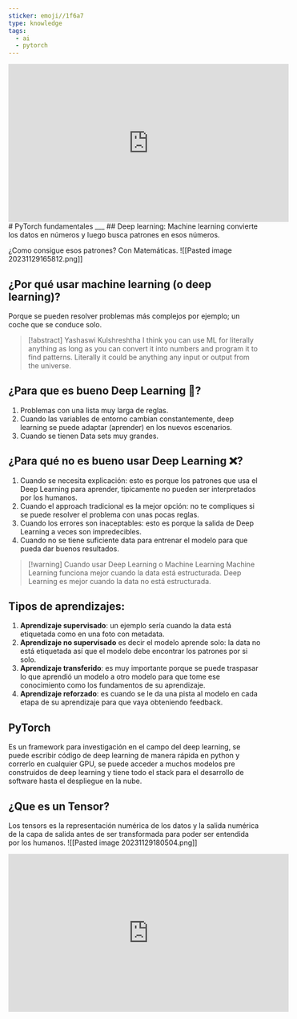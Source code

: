 ```yaml
---
sticker: emoji//1f6a7
type: knowledge
tags:
  - ai
  - pytorch
---
```

<iframe width="560" height="315" src="https://www.youtube.com/embed/Z_ikDlimN6A?si=FyN9GUMcHYR5Zuim" title="YouTube video player" frameborder="0" allow="accelerometer; autoplay; clipboard-write; encrypted-media; gyroscope; picture-in-picture; web-share" allowfullscreen></iframe>
# PyTorch fundamentales
___ 
## Deep learning:
Machine learning convierte los datos en números y luego busca patrones en esos números.

¿Como consigue esos patrones?
Con Matemáticas.
![[Pasted image 20231129165812.png]]
## ¿Por qué usar machine learning (o deep learning)?
Porque se pueden resolver problemas más complejos por ejemplo; un coche que se conduce solo.

>[!abstract] Yashaswi Kulshreshtha
>I think you can use ML for literally anything as long as you can convert it into numbers and program it to find patterns. Literally it could be anything any input or output from the universe.

## ¿Para que es bueno Deep Learning 🤖?
1. Problemas con una lista muy larga de reglas.
2. Cuando las variables de entorno cambian constantemente, deep learning se puede adaptar (aprender) en los nuevos escenarios.
3. Cuando se tienen Data sets muy grandes.

## ¿Para qué no es bueno usar Deep Learning ❌?
1. Cuando se necesita explicación: esto es porque los patrones que usa el Deep Learning para aprender, tipicamente no pueden ser interpretados por los humanos.
2. Cuando el approach tradicional es la mejor opción: no te compliques si se puede resolver el problema con unas pocas reglas.
3. Cuando los errores son inaceptables: esto es porque la salida de Deep Learning a veces son impredecibles.
4. Cuando no se tiene suficiente data para entrenar el modelo para que pueda dar buenos resultados.

>[!warning] Cuando usar Deep Learning o Machine Learning
>Machine Learning funciona mejor cuando la data está estructurada.
>Deep Learning es mejor cuando la data no está estructurada.

## Tipos de aprendizajes:
1. **Aprendizaje supervisado**: un ejemplo sería cuando la data está etiquetada como en una foto con metadata.
2. **Aprendizaje no supervisado** es decir el modelo aprende solo: la data no está etiquetada así que el modelo debe encontrar los patrones por si solo.
3. **Aprendizaje transferido**: es muy importante porque se puede traspasar lo que aprendió un modelo a otro modelo para que tome ese conocimiento como los fundamentos de su aprendizaje.
4. **Aprendizaje reforzado**: es cuando se le da una pista al modelo en cada etapa de su aprendizaje para que vaya obteniendo feedback.

## PyTorch 
Es un framework para investigación en el campo del deep learning, se puede escribir código de deep learning de manera rápida en python y correrlo en cualquier GPU, se puede acceder a muchos modelos pre construidos de deep learning y tiene todo el stack para el desarrollo de software hasta el despliegue en la nube.

## ¿Que es un Tensor?
Los tensors es la representación numérica de los datos y la salida numérica de la capa de salida antes de ser transformada para poder ser entendida por los humanos.
![[Pasted image 20231129180504.png]]
<iframe width="560" height="315" src="https://www.youtube.com/embed/f5liqUk0ZTw?si=2qk5U1FRX3Zdh172" title="YouTube video player" frameborder="0" allow="accelerometer; autoplay; clipboard-write; encrypted-media; gyroscope; picture-in-picture; web-share" allowfullscreen></iframe>

